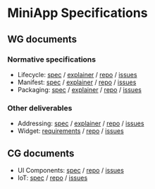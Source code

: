 # MiniApp Specifications

## WG documents

### Normative specifications

* Lifecycle: [spec](https://w3c.github.io/miniapp-lifecycle/) / [explainer](https://github.com/w3c/miniapp-lifecycle/blob/main/docs/explainer.md) / [repo](https://github.com/w3c/miniapp-lifecycle) / [issues](https://github.com/w3c/miniapp-lifecycle/issues)
* Manifest: [spec](https://w3c.github.io/miniapp-manifest/) / [explainer](https://github.com/w3c/miniapp-manifest/blob/main/docs/explainer.md) / [repo](https://github.com/w3c/miniapp-manifest) / [issues](https://github.com/w3c/miniapp-manifest/issues)
* Packaging: [spec](https://w3c.github.io/miniapp-packaging/) / [explainer](https://github.com/w3c/miniapp-packaging/blob/main/docs/explainer.md) / [repo](https://github.com/w3c/miniapp-packaging) / [issues](https://github.com/w3c/miniapp-packaging/issues)

### Other deliverables

* Addressing: [spec](https://w3c.github.io/miniapp-addressing/) / [explainer](https://github.com/w3c/miniapp-addressing/blob/main/docs/explainer.md) / [repo](https://github.com/w3c/miniapp-addressing) / [issues](https://github.com/w3c/miniapp-addressing/issues)
* Widget: [requirements](https://w3c.github.io/miniapp-widget/req/) / [repo](https://github.com/w3c/miniapp-widget) / [issues](https://github.com/w3c/miniapp-widget/issues)

## CG documents

* UI Components: [spec](https://w3c.github.io/miniapp-components/) / [repo](https://github.com/w3c/miniapp-components) / [issues](https://github.com/w3c/miniapp-components/issues)
* IoT: [spec](https://w3c.github.io/miniapp-iot/) / [repo](https://github.com/w3c/miniapp-iot) / [issues](https://github.com/w3c/miniapp-iot/issues)
